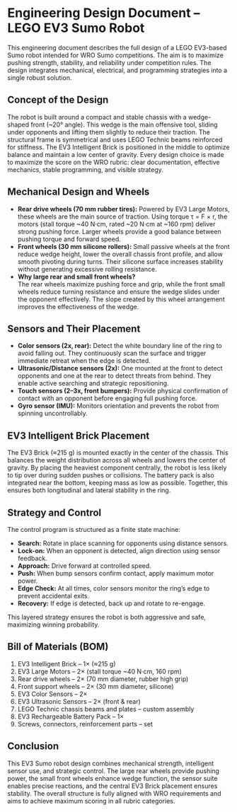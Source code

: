 # Engineering Design Document – LEGO EV3 Sumo Robot


This engineering document describes the full design of a LEGO EV3-based Sumo robot intended for WRO Sumo competitions. 
The aim is to maximize pushing strength, stability, and reliability under competition rules. 
The design integrates mechanical, electrical, and programming strategies into a single robust solution.



## Concept of the Design
The robot is built around a compact and stable chassis with a wedge-shaped front (~20° angle). 
This wedge is the main offensive tool, sliding under opponents and lifting them slightly to reduce their traction. 
The structural frame is symmetrical and uses LEGO Technic beams reinforced for stiffness. 
The EV3 Intelligent Brick is positioned in the middle to optimize balance and maintain a low center of gravity. 
Every design choice is made to maximize the score on the WRO rubric: clear documentation, effective mechanics, stable programming, and visible strategy.



## Mechanical Design and Wheels
- **Rear drive wheels (70 mm rubber tires):** Powered by EV3 Large Motors, these wheels are the main source of traction. 
  Using torque τ = F × r, the motors (stall torque ~40 N·cm, rated ~20 N·cm at ~160 rpm) deliver strong pushing force. 
  Larger wheels provide a good balance between pushing torque and forward speed.
- **Front wheels (30 mm silicone rollers):** Small passive wheels at the front reduce wedge height, lower the overall chassis front profile, 
  and allow smooth pivoting during turns. Their silicone surface increases stability without generating excessive rolling resistance.
- **Why large rear and small front wheels?**  
  The rear wheels maximize pushing force and grip, while the front small wheels reduce turning resistance and ensure the wedge slides under the opponent effectively. 
  The slope created by this wheel arrangement improves the effectiveness of the wedge.



## Sensors and Their Placement
- **Color sensors (2x, rear):** Detect the white boundary line of the ring to avoid falling out. 
  They continuously scan the surface and trigger immediate retreat when the edge is detected.
- **Ultrasonic/Distance sensors (2x):** One mounted at the front to detect opponents and one at the rear to detect threats from behind. 
  They enable active searching and strategic repositioning.
- **Touch sensors (2–3x, front bumpers):** Provide physical confirmation of contact with an opponent before engaging full pushing force.
- **Gyro sensor (IMU):** Monitors orientation and prevents the robot from spinning uncontrollably.



## EV3 Intelligent Brick Placement
The EV3 Brick (≈215 g) is mounted exactly in the center of the chassis. 
This balances the weight distribution across all wheels and lowers the center of gravity. 
By placing the heaviest component centrally, the robot is less likely to tip over during sudden pushes or collisions. 
The battery pack is also integrated near the bottom, keeping mass as low as possible. 
Together, this ensures both longitudinal and lateral stability in the ring.



## Strategy and Control
The control program is structured as a finite state machine:
- **Search:** Rotate in place scanning for opponents using distance sensors.  
- **Lock-on:** When an opponent is detected, align direction using sensor feedback.  
- **Approach:** Drive forward at controlled speed.  
- **Push:** When bump sensors confirm contact, apply maximum motor power.  
- **Edge Check:** At all times, color sensors monitor the ring’s edge to prevent accidental exits.  
- **Recovery:** If edge is detected, back up and rotate to re-engage.

This layered strategy ensures the robot is both aggressive and safe, maximizing winning probability.



## Bill of Materials (BOM)
1. EV3 Intelligent Brick – 1× (≈215 g)
2. EV3 Large Motors – 2× (stall torque ~40 N·cm, 160 rpm)
3. Rear drive wheels – 2× (70 mm diameter, rubber high grip)
4. Front support wheels – 2× (30 mm diameter, silicone)
5. EV3 Color Sensors – 2×
6. EV3 Ultrasonic Sensors – 2× (front & rear)
7. LEGO Technic chassis beams and plates – custom assembly
8. EV3 Rechargeable Battery Pack – 1×
9. Screws, connectors, reinforcement parts – set



## Conclusion
This EV3 Sumo robot design combines mechanical strength, intelligent sensor use, and strategic control. 
The large rear wheels provide pushing power, the small front wheels enhance wedge function, 
the sensor suite enables precise reactions, and the central EV3 Brick placement ensures stability. 
The overall structure is fully aligned with WRO requirements and aims to achieve maximum scoring in all rubric categories.
